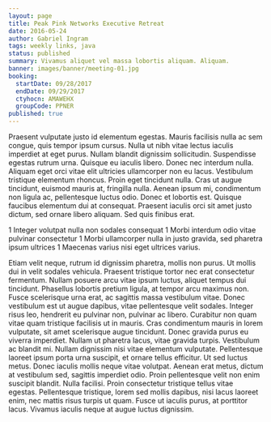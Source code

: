 ```yaml
---
layout: page
title: Peak Pink Networks Executive Retreat
date: 2016-05-24
author: Gabriel Ingram
tags: weekly links, java
status: published
summary: Vivamus aliquet vel massa lobortis aliquam. Aliquam.
banner: images/banner/meeting-01.jpg
booking:
  startDate: 09/28/2017
  endDate: 09/29/2017
  ctyhocn: AMAWEHX
  groupCode: PPNER
published: true
---
```

Praesent vulputate justo id elementum egestas. Mauris facilisis nulla ac sem congue, quis tempor ipsum cursus. Nulla ut nibh vitae lectus iaculis imperdiet at eget purus. Nullam blandit dignissim sollicitudin. Suspendisse egestas rutrum urna. Quisque eu iaculis libero. Donec nec interdum nulla. Aliquam eget orci vitae elit ultricies ullamcorper non eu lacus. Vestibulum tristique elementum rhoncus. Proin eget tincidunt nulla. Cras ut augue tincidunt, euismod mauris at, fringilla nulla. Aenean ipsum mi, condimentum non ligula ac, pellentesque luctus odio. Donec et lobortis est. Quisque faucibus elementum dui at consequat. Praesent iaculis orci sit amet justo dictum, sed ornare libero aliquam. Sed quis finibus erat.

1 Integer volutpat nulla non sodales consequat
1 Morbi interdum odio vitae pulvinar consectetur
1 Morbi ullamcorper nulla in justo gravida, sed pharetra ipsum ultrices
1 Maecenas varius nisi eget ultrices varius.

Etiam velit neque, rutrum id dignissim pharetra, mollis non purus. Ut mollis dui in velit sodales vehicula. Praesent tristique tortor nec erat consectetur fermentum. Nullam posuere arcu vitae ipsum luctus, aliquet tempus dui tincidunt. Phasellus lobortis pretium ligula, at tempor arcu maximus non. Fusce scelerisque urna erat, ac sagittis massa vestibulum vitae. Donec vestibulum est ut augue dapibus, vitae pellentesque velit sodales. Integer risus leo, hendrerit eu pulvinar non, pulvinar ac libero. Curabitur non quam vitae quam tristique facilisis ut in mauris.
Cras condimentum mauris in lorem vulputate, sit amet scelerisque augue tincidunt. Donec gravida purus eu viverra imperdiet. Nullam ut pharetra lacus, vitae gravida turpis. Vestibulum ac blandit mi. Nullam dignissim nisi vitae elementum vulputate. Pellentesque laoreet ipsum porta urna suscipit, et ornare tellus efficitur. Ut sed luctus metus. Donec iaculis mollis neque vitae volutpat. Aenean erat metus, dictum at vestibulum sed, sagittis imperdiet odio. Proin pellentesque velit non enim suscipit blandit. Nulla facilisi. Proin consectetur tristique tellus vitae egestas. Pellentesque tristique, lorem sed mollis dapibus, nisi lacus laoreet enim, nec mattis risus turpis ut quam. Fusce ut iaculis purus, at porttitor lacus. Vivamus iaculis neque at augue luctus dignissim.
